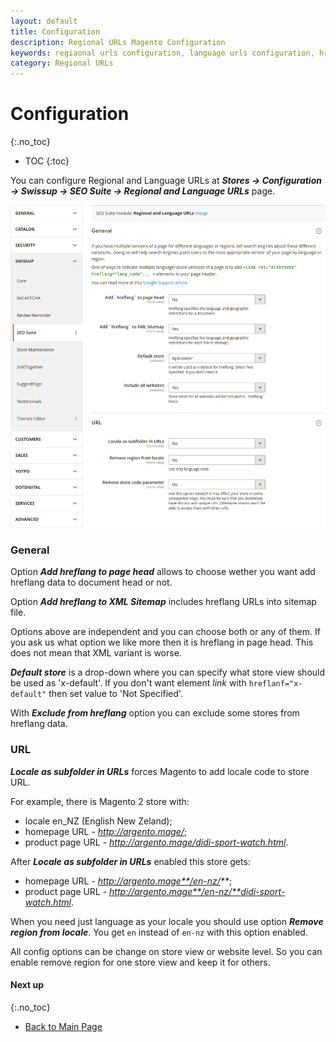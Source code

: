 ```yaml
---
layout: default
title: Configuration
description: Regional URLs Magento Configuration
keywords: regiaonal urls configuration, language urls configuration, hreflang configuration
category: Regional URLs
---
```


# Configuration
{:.no_toc}

* TOC
{:toc}

You can configure Regional and Language URLs at
***Stores → Configuration → Swissup → SEO Suite → Regional and Language URLs*** page.

![Settings](/images/m2/hreflang/config.png)

### General

Option ***Add hreflang to page head*** allows to choose wether you want add hreflang data to document head or not.

Option ***Add hreflang to XML Sitemap*** includes hreflang URLs into sitemap file.

Options above are independent and you can choose both or any of them. If you ask us what option we like more then it is hreflang in page head. This does not mean that XML variant is worse.

***Default store*** is a drop-down where you can specify what store view should be used as 'x-default'. If you don't want element _link_ with `hreflanf="x-default"` then set value to 'Not Specified'.

With ***Exclude from hreflang*** option you can exclude some stores from hreflang data.

### URL

***Locale as subfolder in URLs*** forces Magento to add locale code to store URL.

For example, there is Magento 2 store with:
 -  locale en_NZ (English New Zeland);
 -  homepage URL - _http://argento.mage/_;
 -  product page URL - _http://argento.mage/didi-sport-watch.html_.

After ***Locale as subfolder in URLs*** enabled this store gets:
 -  homepage URL - _http://argento.mage**/en-nz/**_;
 -  product page URL - _http://argento.mage**/en-nz/**didi-sport-watch.html_.

When you need just language as your locale you should use option ***Remove region from locale***. You get `en` instead of `en-nz` with this option enabled.

All config options can be change on store view or website level. So you can enable remove region for one store view and keep it for others.

#### Next up
{:.no_toc}

 -  [Back to Main Page](../)

